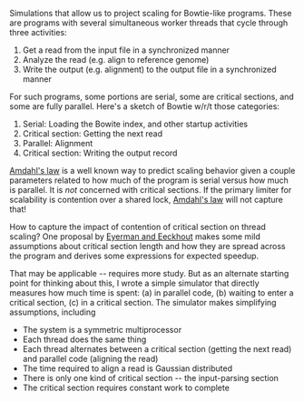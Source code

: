 Simulations that allow us to project scaling for Bowtie-like programs.  These are programs with several simultaneous worker threads that cycle through three activities:

1. Get a read from the input file in a synchronized manner
2. Analyze the read (e.g. align to reference genome)
3. Write the output (e.g. alignment) to the output file in a synchronized manner

For such programs, some portions are serial, some are critical sections, and some are fully parallel.  Here's a sketch of Bowtie w/r/t those categories:

1. Serial: Loading the Bowite index, and other startup activities
2. Critical section: Getting the next read
3. Parallel: Alignment
4. Critical section: Writing the output record

[Amdahl's law] is a well known way to predict scaling behavior given a couple parameters related to how much of the program is serial versus how much is parallel.  It is *not* concerned with critical sections.  If the primary limiter for scalability is contention over a shared lock, [Amdahl's law] will not capture that!

[Amdahl's law]: https://en.wikipedia.org/wiki/Amdahl%27s_law

How to capture the impact of contention of critical section on thread scaling?  One proposal by [Eyerman and Eeckhout] makes some mild assumptions about critical section length and how they are spread across the program and derives some expressions for expected speedup.

[Eyerman and Eeckhout]: http://dl.acm.org/citation.cfm?id=1816011

That may be applicable -- requires more study.  But as an alternate starting point for thinking about this, I wrote a simple simulator that directly measures how much time is spent: (a) in parallel code, (b) waiting to enter a critical section, (c) in a critical section.  The simulator makes simplifying assumptions, including

* The system is a symmetric multiprocessor
* Each thread does the same thing
* Each thread alternates between a critical section (getting the next read) and parallel code (aligning the read)
* The time required to align a read is Gaussian distributed
* There is only one kind of critical section -- the input-parsing section
* The critical section requires constant work to complete
